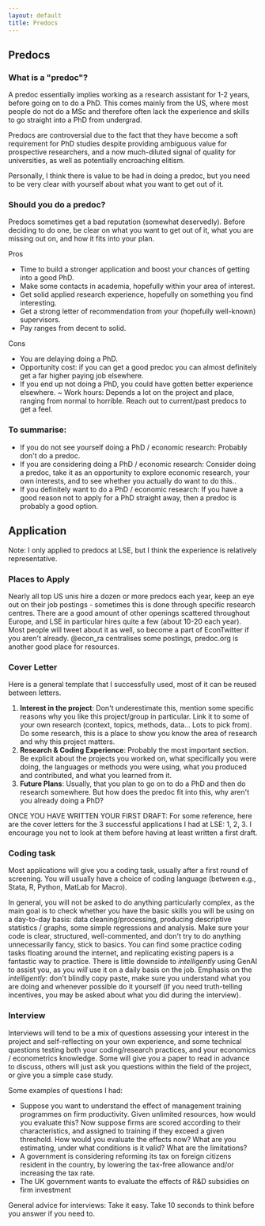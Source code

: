 ```yaml
---
layout: default
title: Predocs
---
```


## Predocs

### What is a "predoc"?

A predoc essentially implies working as a research assistant for 1-2 years, before going on to do a PhD. This comes mainly from the US, where most people do not do a MSc and therefore often lack the experience and skills to go straight into a PhD from undergrad. 

Predocs are controversial due to the fact that they have become a soft requirement for PhD studies despite providing ambiguous value for prospective researchers, and a now much-diluted signal of quality for universities, as well as potentially encroaching elitism.

Personally, I think there is value to be had in doing a predoc, but you need to be very clear with yourself about what you want to get out of it.

### Should you do a predoc?
Predocs sometimes get a bad reputation (somewhat deservedly). Before deciding to do one, be clear on what you want to get out of it, what you are missing out on, and how it fits into your plan.

Pros
+ Time to build a stronger application and boost your chances of getting into a good PhD.
+ Make some contacts in academia, hopefully within your area of interest.
+ Get solid applied research experience, hopefully on something you find interesting.
+ Get a strong letter of recommendation from your (hopefully well-known) supervisors.
+ Pay ranges from decent to solid.

Cons
- You are delaying doing a PhD.
- Opportunity cost: if you can get a good predoc you can almost definitely get a far higher paying job elsewhere.
- If you end up not doing a PhD, you could have gotten better experience elsewhere.
~ Work hours: Depends a lot on the project and place, ranging from normal to horrible. Reach out to current/past predocs to get a feel. 

### To summarise:
* If you do not see yourself doing a PhD / economic research: Probably don't do a predoc.
* If you are considering doing a PhD / economic research: Consider doing a predoc, take it as an opportunity to explore economic research, your own interests, and to see whether you actually do want to do this..
* If you definitely want to do a PhD / economic research: If you have a good reason not to apply for a PhD straight away, then a predoc is probably a good option.

## Application
Note: I only applied to predocs at LSE, but I think the experience is relatively representative.

### Places to Apply
Nearly all top US unis hire a dozen or more predocs each year, keep an eye out on their job postings - sometimes this is done through specific research centres. There are a good amount of other openings scattered throughout Europe, and LSE in particular hires quite a few (about 10-20 each year).
Most people will tweet about it as well, so become a part of EconTwitter if you aren't already. @econ_ra centralises some postings, predoc.org is another good place for resources.

### Cover Letter
Here is a general template that I successfully used, most of it can be reused between letters.
1. **Interest in the project**: Don't underestimate this, mention some specific reasons why you like this project/group in particular. Link it to some of your own research (context, topics, methods, data... Lots to pick from). Do some research, this is a place to show you know the area of research and why this project matters.
2. **Research & Coding Experience**: Probably the most important section. Be explicit about the projects you worked on, what specifically you were doing, the languages or methods you were using, what you produced and contributed, and what you learned from it. 
3. **Future Plans**: Usually, that you plan to go on to do a PhD and then do research somewhere. But how does the predoc fit into this, why aren't you already doing a PhD?

ONCE YOU HAVE WRITTEN YOUR FIRST DRAFT: For some reference, here are the cover letters for the 3 successful applications I had at LSE: 1, 2, 3. I encourage you not to look at them before having at least written a first draft.

### Coding task
Most applications will give you a coding task, usually after a first round of screening. You will usually have a choice of coding language (between e.g., Stata, R, Python, MatLab for Macro). 

In general, you will not be asked to do anything particularly complex, as the main goal is to check whether you have the basic skills you will be using on a day-to-day basis: data cleaning/processing, producing descriptive statistics / graphs, some simple regressions and analysis.
Make sure your code is clear, structured, well-commented, and don't try to do anything unnecessarily fancy, stick to basics. You can find some practice coding tasks floating around the internet, and replicating existing papers is a fantastic way to practice.
There is little downside to *intelligently* using GenAI to assist you, as you *will* use it on a daily basis on the job. Emphasis on the *intelligently*: don't blindly copy paste, make sure you understand what you are doing and whenever possible do it yourself (if you need truth-telling incentives, you may be asked about what you did during the interview).

### Interview
Interviews will tend to be a mix of questions assessing your interest in the project and self-reflecting on your own experience, and some technical questions testing both your coding/research practices, and your economics / econometrics knowledge. Some will give you a paper to read in advance to discuss, others will just ask you questions within the field of the project, or give you a simple case study.

Some examples of questions I had:
* Suppose you want to understand the effect of management training programmes on firm productivity. Given unlimited resources, how would you evaluate this? Now suppose firms are scored according to their characteristics, and assigned to training if they exceed a given threshold. How would you evaluate the effects now? What are you estimating, under what conditions is it valid? What are the limitations?
* A government is considering reforming its tax on foreign citizens resident in the country, by lowering the tax-free allowance and/or increasing the tax rate. 
* The UK government wants to evaluate the effects of R&D subsidies on firm investment


General advice for interviews: Take it easy. Take 10 seconds to think before you answer if you need to.